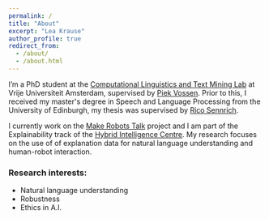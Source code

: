 ```yaml
---
permalink: /
title: "About"
excerpt: "Lea Krause"
author_profile: true
redirect_from: 
  - /about/
  - /about.html
---
```


I’m a PhD student at the [Computational Linguistics and Text Mining Lab](http://www.cltl.nl/) at Vrije Universiteit Amsterdam, supervised by [Piek Vossen](https://vossen.info/.). Prior to this, I received my master's degree in Speech and Language Processing from the University of Edinburgh, my thesis was supervised by [Rico Sennrich](https://www.cl.uzh.ch/de/people/team/compling/sennrich.html).

I currently work on the [Make Robots Talk](http://makerobotstalk.nl/) project and I am part of the Explainability track of the [Hybrid Intelligence Centre](https://www.hybrid-intelligence-centre.nl/).
My research focuses on the use of of explanation data for natural language understanding and human-robot interaction.

### Research interests:
* Natural language understanding
* Robustness
* Ethics in A.I.
